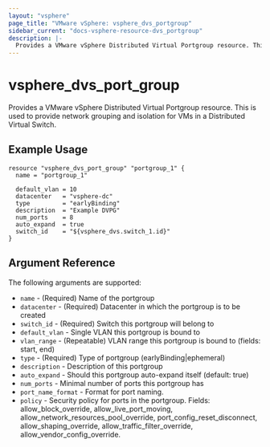 ```yaml
---
layout: "vsphere"
page_title: "VMware vSphere: vsphere_dvs_portgroup"
sidebar_current: "docs-vsphere-resource-dvs_portgroup"
description: |-
  Provides a VMware vSphere Distributed Virtual Portgroup resource. This is used to provide network grouping and isolation for VMs in a Distributed Virtual Switch.
---
```


# vsphere\_dvs\_port\_group

  Provides a VMware vSphere Distributed Virtual Portgroup resource. This is used to provide network grouping and isolation for VMs in a Distributed Virtual Switch.

## Example Usage

```
resource "vsphere_dvs_port_group" "portgroup_1" {
  name = "portgroup_1"

  default_vlan = 10
  datacenter   = "vsphere-dc"
  type         = "earlyBinding"
  description  = "Example DVPG"
  num_ports    = 8
  auto_expand  = true
  switch_id    = "${vsphere_dvs.switch_1.id}"
}
```

## Argument Reference

The following arguments are supported:

* `name` - (Required) Name of the portgroup
* `datacenter` - (Required) Datacenter in which the portgroup is to be created
* `switch_id` - (Required) Switch this portgroup will belong to
* `default_vlan` - Single VLAN this portgroup is bound to
* `vlan_range` - (Repeatable) VLAN range this portgroup is bound to (fields: start, end)
* `type` - (Required) Type of portgroup (earlyBinding|ephemeral)
* `description` - Description of this portgroup
* `auto_expand` - Should this portgroup auto-expand itself (default: true)
* `num_ports` - Minimal number of ports this portgroup has 
* `port_name_format` - Format for port naming.
* `policy` - Security policy for ports in the portgroup. Fields: allow\_block\_override, allow\_live\_port\_moving, allow\_network\_resources\_pool\_override, port\_config\_reset\_disconnect, allow\_shaping\_override, allow\_traffic\_filter\_override, allow\_vendor\_config\_override.
